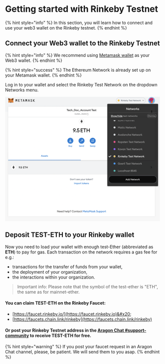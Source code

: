 # Getting started with Rinkeby Testnet

{% hint style="info" %}
In this section, you will learn how to connect and use your web3 wallet on the Rinkeby testnet.
{% endhint %}

## **Connect your Web3 wallet to the Rinkeby Testnet**

{% hint style="info" %}
We recommend using [Metamask wallet](./) as your Web3 wallet.&#x20;
{% endhint %}

{% hint style="success" %}
The Ethereum Network is already set up on your Metamask wallet.
{% endhint %}

Log in to your wallet and select the Rinkeby Test Network on the dropdown Networks menu.

![Rinkeby testnet selection](<../../../.gitbook/assets/Schermata 2022-02-03 alle 12.24.26.png>)

## **Deposit TEST-ETH to your Rinkeby wallet**

Now you need to load your wallet with enough test-Ether (abbreviated as **ETH**) to pay for gas. Each transaction on the network requires a gas fee for e.g.:

* transactions for the transfer of funds from your wallet,&#x20;
* the deployment of your organization, &#x20;
* the interactions within your organization.&#x20;

> Important info: Please note that the symbol of the test-ether is "ETH", the same as for mainnet-ether.

#### You can claim TEST-ETH on the Rinkeby Faucet:&#x20;

* [https://faucet.rinkeby.io/](https://faucet.rinkeby.io)&#x20;
* [https://faucets.chain.link/rinkeby](https://faucets.chain.link/rinkeby)

#### Or post your Rinkeby Testnet address in the [Aragon Chat #support-community](https://discordapp.com/channels/672466989217873929/694844628586856469) to receive TEST-ETH for free.&#x20;

{% hint style="warning" %}
If you post your faucet request in an Aragon Chat channel, please, be patient. We will send them to you asap.
{% endhint %}
